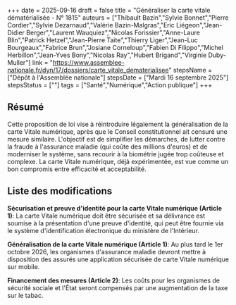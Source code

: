 +++
date = 2025-09-16
draft = false
title = "Généraliser la carte vitale dématérialisée - N° 1815"
auteurs = ["Thibault Bazin","Sylvie Bonnet","Pierre Cordier","Sylvie Dezarnaud","Valérie Bazin-Malgras","Eric Liégeon","Jean-Didier Berger","Laurent Wauquiez","Nicolas Forissier","Anne-Laure Blin","Patrick Hetzel","Jean-Pierre Taite","Thierry Liger","Jean-Luc Bourgeaux","Fabrice Brun","Josiane Corneloup","Fabien Di Filippo","Michel Herbillon","Jean-Yves Bony","Nicolas Ray","Hubert Brigand","Virginie Duby-Muller"]
link = "https://www.assemblee-nationale.fr/dyn/17/dossiers/carte_vitale_dematerialisee"
stepsName = ["Dépôt à l'Assemblée nationale"]
stepsDate = ["Mardi 16 septembre 2025"]
stepsStatus = [""]
tags = ["Santé","Numérique","Action publique"]
+++

## Résumé

Cette proposition de loi vise à réintroduire légalement la généralisation de la carte Vitale numérique, après que le Conseil constitutionnel ait censuré une mesure similaire. L'objectif est de simplifier les démarches, de lutter contre la fraude à l'assurance maladie (qui coûte des millions d'euros) et de moderniser le système, sans recourir à la biométrie jugée trop coûteuse et complexe. La carte Vitale numérique, déjà expérimentée, est vue comme un bon compromis entre efficacité et acceptabilité.

## Liste des modifications

**Sécurisation et preuve d'identité pour la carte Vitale numérique (Article 1)**: La carte Vitale numérique doit être sécurisée et sa délivrance est soumise à la présentation d'une preuve d'identité, qui peut être fournie via le système d'identification électronique du ministère de l'Intérieur.

**Généralisation de la carte Vitale numérique (Article 1)**: Au plus tard le 1er octobre 2026, les organismes d'assurance maladie devront mettre à disposition des assurés une application sécurisée de carte Vitale numérique sur mobile.

**Financement des mesures (Article 2)**: Les coûts pour les organismes de sécurité sociale et l'État seront compensés par une augmentation de la taxe sur le tabac.
